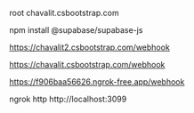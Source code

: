 root
chavalit.csbootstrap.com

npm install @supabase/supabase-js

https://chavalit2.csbootstrap.com/webhook

https://chavalit.csbootstrap.com/webhook

https://f906baa56626.ngrok-free.app/webhook

ngrok http http://localhost:3099